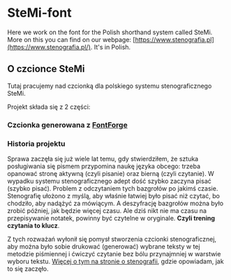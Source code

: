 # SteMi-font

Here we work on the font for the Polish shorthand system called SteMi. More on this you can find on  our webpage: [https://www.stenografia.pl](https://www.stenografia.pl/). It's in Polish.

## O czcionce SteMi

Tutaj pracujemy nad czcionką dla polskiego systemu stenograficznego SteMi.

Projekt składa się z 2 części:

### Czcionka generowana z [FontForge](https://fontforge.org/en-US/)

### Historia projektu

Sprawa zaczęła się już wiele lat temu, gdy stwierdziłem, że sztuka posługiwania się pismem przypomina naukę języka obcego: trzeba opanować stronę aktywną (czyli pisanie) oraz bierną (czyli czytanie). W wypadku systemu stenograficznego adept dość szybko zaczyna pisać (szybko pisać). Problem z odczytaniem tych bazgrołów po jakimś czasie. Stenografię ułożono z myślą, aby właśnie łatwiej było pisać niż czytać, bo chodziło, aby nadążyć za mówiącym. A deszyfrację bazgrołów można było zrobić później, jak będzie więcej czasu. Ale dziś nikt nie ma czasu na przepisywanie notatek, powinny być czytelne w oryginale. **Czyli trening czytania to klucz**.

Z tych rozważań wyłonił się pomysł stworzenia czcionki stenograficznej, aby można było sobie drukować (generować) wybrane teksty w tej metodzie piśmiennej i ćwiczyć czytanie bez bólu przynajmniej w warstwie wyboru tekstu. [Więcej o tym na stronie o stenografii](https://www.stenografia.pl/blog/2013-10-03_co-mnie-ostatnio-odwleka-od-pisania-lekcji-stenografii/), gdzie opowiadam, jak to się zaczęło.

